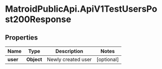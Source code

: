# MatroidPublicApi.ApiV1TestUsersPost200Response

## Properties

Name | Type | Description | Notes
------------ | ------------- | ------------- | -------------
**user** | **Object** | Newly created user | [optional] 


